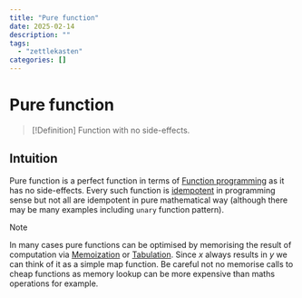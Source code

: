 ```yaml
---
title: "Pure function"
date: 2025-02-14
description: ""
tags: 
  - "zettlekasten"
categories: []
---
```


# Pure function
> [!Definition]
> Function with no side-effects. 

## Intuition
Pure function is a perfect function in terms of [Function programming](Function%20programming) as it has no side-effects. 
Every such function is [idempotent](Idempotence.md) in programming sense but not all are idempotent in pure mathematical way (although there may be many examples including `unary` function pattern).

> [!Note]
> In many cases pure functions can be optimised by memorising the result of computation via [Memoization](Memoization.md) or [Tabulation](Tabulation.md). Since $x$ always results in $y$ we can think of it as a simple map function. Be careful not no memorise calls to cheap functions as memory lookup can be more expensive than maths operations for example.
